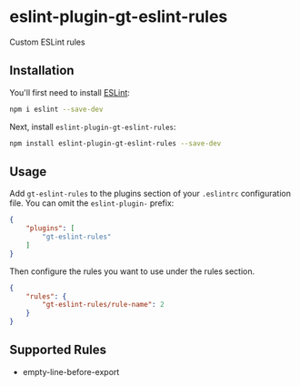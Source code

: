 # eslint-plugin-gt-eslint-rules

Custom ESLint rules

## Installation

You'll first need to install [ESLint](https://eslint.org/):

```sh
npm i eslint --save-dev
```

Next, install `eslint-plugin-gt-eslint-rules`:

```sh
npm install eslint-plugin-gt-eslint-rules --save-dev
```

## Usage

Add `gt-eslint-rules` to the plugins section of your `.eslintrc` configuration file. You can omit the `eslint-plugin-` prefix:

```json
{
    "plugins": [
        "gt-eslint-rules"
    ]
}
```


Then configure the rules you want to use under the rules section.

```json
{
    "rules": {
        "gt-eslint-rules/rule-name": 2
    }
}
```

## Supported Rules

* empty-line-before-export

